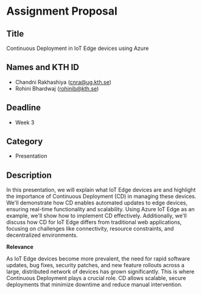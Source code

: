 # Assignment Proposal
## Title
Continuous Deployment in IoT Edge devices using Azure 

## Names and KTH ID
- Chandni Rakhashiya (cnra@ug.kth.se)
- Rohini Bhardwaj (rohinib@kth.se)
## Deadline
- Week 3
## Category
- Presentation
## Description
In this presentation, we will explain what IoT Edge devices are and highlight the importance of Continuous Deployment (CD) in managing these devices. We'll demonstrate how CD enables automated updates to edge devices, ensuring real-time functionality and scalability. Using Azure IoT Edge as an example, we'll show how to implement CD effectively. Additionally, we'll discuss how CD for IoT Edge differs from traditional web applications, focusing on challenges like connectivity, resource constraints, and decentralized environments.

**Relevance**

As IoT Edge devices become more prevalent, the need for rapid software updates, bug fixes, security patches, and new feature rollouts across a large, distributed network of devices has grown significantly. This is where Continuous Deployment plays a crucial role. CD allows scalable, secure deployments that minimize downtime and reduce manual intervention.
